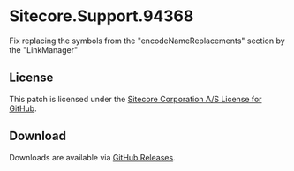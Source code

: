 # Sitecore.Support.94368
Fix replacing the symbols from the "encodeNameReplacements" section by the "LinkManager"

## License  
This patch is licensed under the [Sitecore Corporation A/S License for GitHub](https://github.com/sitecoresupport/Sitecore.Support.94368/blob/master/LICENSE).  

## Download  
Downloads are available via [GitHub Releases](https://github.com/sitecoresupport/Sitecore.Support.94368/releases).  
